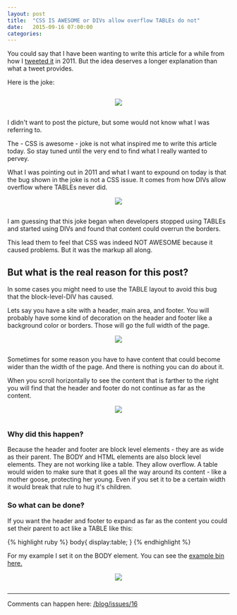 ```yaml
---
layout: post
title:  "CSS IS AWESOME or DIVs allow overflow TABLEs do not"
date:   2015-09-16 07:00:00
categories:
---
```


You could say that I have been wanting to write this article for a while from how I [tweeted it](https://twitter.com/getsetbro/status/120936678981509120) in 2011. But the idea deserves a longer explanation than what a tweet provides.

Here is the joke:

<a href="https://getsetbro.github.io/images/divsallowoverflow/cssisawesome.png" style="display:block;text-align:center;padding:15px;">
  <img src="https://getsetbro.github.io/images/divsallowoverflow/cssisawesome.png"/>
</a>

I didn't want to post the picture, but some would not know what I was referring to.

The - CSS is awesome - joke is not what inspired me to write this article today. So stay tuned until the very end to find what I really wanted to pervey.

What I was pointing out in 2011 and what I want to expound on today is that the bug shown in the joke is not a CSS issue. It comes from how DIVs allow overflow where TABLEs never did.
<a href="https://getsetbro.github.io/images/divsallowoverflow/cssisawesomerin3d.png" style="display:block;text-align:center;padding:15px;">
<img src="https://getsetbro.github.io/images/divsallowoverflow/cssisawesomerin3d.png"/>
</a>

I am guessing that this joke began when developers stopped using TABLEs and started using DIVs and found that content could overrun the borders.

This lead them to feel that CSS was indeed NOT AWESOME because it caused problems. But it was the markup all along.

## But what is the real reason for this post?

In some cases you might need to use the TABLE layout to avoid this bug that the block-level-DIV has caused.

Lets say you have a site with a header, main area, and footer. You will probably have some kind of decoration on the header and footer like a background color or borders. Those will go the full width of the page.
<a href="https://getsetbro.github.io/images/divsallowoverflow/divlayout1.png" style="display:block;text-align:center;padding:15px;">
<img src="https://getsetbro.github.io/images/divsallowoverflow/divlayout1.png"/>
</a>

Sometimes for some reason you have to have content that could become wider than the width of the page. And there is nothing you can do about it.

When you scroll horizontally to see the content that is farther to the right you will find that the header and footer do not continue as far as the content.
<a href="https://getsetbro.github.io/images/divsallowoverflow/divlayout2.png" style="display:block;text-align:center;padding:15px;">
<img src="https://getsetbro.github.io/images/divsallowoverflow/divlayout2.png"/>
</a>

### Why did this happen‽

Because the header and footer are block level elements - they are as wide as their parent. The BODY and HTML elements are also block level elements. They are not working like a table. They allow overflow. A table would widen to make sure that it goes all the way around its content - like a mother goose, protecting her young. Even if you set it to be a certain width it would break that rule to hug it's children.

### So what can be done‽

If you want the header and footer to expand as far as the content you could set their parent to act like a TABLE like this:

{% highlight ruby %}
body{
display:table;
}
{% endhighlight %}

For my example I set it on the BODY element. You can see the [example bin here.](http://jsbin.com/muyowa/edit?html,css,output)
<a href="https://getsetbro.github.io/images/divsallowoverflow/cssisawesomewithscroll.png" style="display:block;text-align:center;padding:15px;">
<img src="https://getsetbro.github.io/images/divsallowoverflow/cssisawesomewithscroll.png"/>
</a>

---

Comments can happen here: [/blog/issues/16](https://github.com/getsetbro/blog/issues/16)
